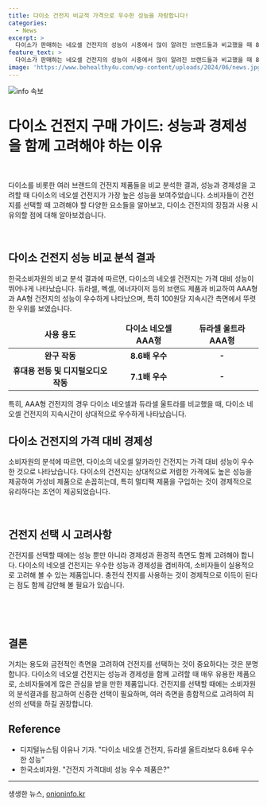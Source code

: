 ```yaml
---
title: 다이소 건전지 비교적 가격으로 우수한 성능을 자랑합니다!
categories:
  - News
excerpt: >
  다이소가 판매하는 네오셀 건전지의 성능이 시중에서 많이 알려진 브랜드들과 비교했을 때 8.6배까지 차이가 났음이 밝혀졌다. 소비자원의 분석에 따르면, 네오셀 AAA형 건전지는 다양한 용도에서 우수한 성능을 보였고, 가성비 제품으로 선정되었다. 또한, 중국에서 수입해 저렴하게 판매되는 네오셀 건전지는 가정에서의 사용에 유리하며, 충전식 전지에 비해 경제적인 면에서 우위를 보였다.
feature_text: >
  다이소가 판매하는 네오셀 건전지의 성능이 시중에서 많이 알려진 브랜드들과 비교했을 때 8.6배까지 차이가 났음이 밝혀졌다. 소비자원의 분석에 따르면, 네오셀 AAA형 건전지는 다양한 용도에서 우수한 성능을 보였고, 가성비 제품으로 선정되었다. 또한, 중국에서 수입해 저렴하게 판매되는 네오셀 건전지는 가정에서의 사용에 유리하며, 충전식 전지에 비해 경제적인 면에서 우위를 보였다.
image: 'https://www.behealthy4u.com/wp-content/uploads/2024/06/news.jpg'
---
```


<p><img src="https://www.behealthy4u.com/wp-content/uploads/2024/06/news.jpg" alt="info 속보" /></p>

<h1 data-ke-size="size24">다이소 건전지 구매 가이드: 성능과 경제성을 함께 고려해야 하는 이유</h1>

<p data-ke-size="size16">&nbsp;</p>

<p>다이소를 비롯한 여러 브랜드의 건전지 제품들을 비교 분석한 결과, 성능과 경제성을 고려할 때 다이소의 네오셀 건전지가 가장 높은 성능을 보여주었습니다. 소비자들이 건전지를 선택할 때 고려해야 할 다양한 요소들을 알아보고, 다이소 건전지의 장점과 사용 시 유의할 점에 대해 알아보겠습니다.</p>

<p data-ke-size="size16">&nbsp;</p>

<h2 data-ke-size="size26">다이소 건전지 성능 비교 분석 결과</h2>

<p data-ke-size="size16">한국소비자원의 비교 분석 결과에 따르면, 다이소의 네오셀 건전지는 가격 대비 성능이 뛰어나게 나타났습니다. 듀라셀, 벡셀, 에너자이저 등의 브랜드 제품과 비교하여 AAA형과 AA형 건전지의 성능이 우수하게 나타났으며, 특히 100원당 지속시간 측면에서 뚜렷한 우위를 보였습니다.</p>

<table>
<thead>
<tr>
<td style="text-align: center; height: 17px;"><b>사용 용도</b></td>
<td style="text-align: center; height: 17px;"><b>다이소 네오셀 AAA형</b></td>
<td style="text-align: center; height: 17px;"><b>듀라셀 울트라 AAA형</b></td>
</tr>
</thead>
<tbody>
<tr>
<td style="text-align: center; height: 17px;"><b>완구 작동</b></td>
<td style="text-align: center; height: 17px;"><b>8.6배 우수</b></td>
<td style="text-align: center; height: 17px;"><b>-</b></td>
</tr>
<tr>
<td style="text-align: center; height: 17px;"><b>휴대용 전등 및 디지털오디오 작동</b></td>
<td style="text-align: center; height: 17px;"><b>7.1배 우수</b></td>
<td style="text-align: center; height: 17px;"><b>-</b></td>
</tr>
</tbody>
</table>

<p data-ke-size="size16">특히, AAA형 건전지의 경우 다이소 네오셀과 듀라셀 울트라를 비교했을 때, 다이소 네오셀 건전지의 지속시간이 상대적으로 우수하게 나타났습니다.</p>

<h2 data-ke-size="size26">다이소 건전지의 가격 대비 경제성</h2>

<p data-ke-size="size16">소비자원의 분석에 따르면, 다이소의 네오셀 알카라인 건전지는 가격 대비 성능이 우수한 것으로 나타났습니다. 다이소의 건전지는 상대적으로 저렴한 가격에도 높은 성능을 제공하여 가성비 제품으로 손꼽히는데, 특히 멀티팩 제품을 구입하는 것이 경제적으로 유리하다는 조언이 제공되었습니다.</p>

<p data-ke-size="size16">&nbsp;</p>

<h2 data-ke-size="size26">건전지 선택 시 고려사항</h2>

<p data-ke-size="size16">건전지를 선택할 때에는 성능 뿐만 아니라 경제성과 환경적 측면도 함께 고려해야 합니다. 다이소의 네오셀 건전지는 우수한 성능과 경제성을 겸비하여, 소비자들이 실용적으로 고려해 볼 수 있는 제품입니다. 충전식 전지를 사용하는 것이 경제적으로 이득이 된다는 점도 함께 감안해 볼 필요가 있습니다.</p>

<p data-ke-size="size16">&nbsp;</p>

<p data-ke-size="size16">&nbsp;</p>

<h2 data-ke-size="size26">결론</h2>

<p data-ke-size="size16">거치는 용도와 금전적인 측면을 고려하여 건전지를 선택하는 것이 중요하다는 것은 분명합니다. 다이소의 네오셀 건전지는 성능과 경제성을 함께 고려할 때 매우 유용한 제품으로, 소비자들에게 많은 관심을 받을 만한 제품입니다. 건전지를 선택할 때에는 소비자원의 분석결과를 참고하여 신중한 선택이 필요하며, 여러 측면을 종합적으로 고려하여 최선의 선택을 하길 권장합니다.</p>

<h2 data-ke-size="size26">Reference</h2>

<ul>
<li>디지털뉴스팀 이유나 기자. "다이소 네오셀 건전지, 듀라셀 울트라보다 8.6배 우수한 성능"</li>
<li>한국소비자원. "건전지 가격대비 성능 우수 제품은?"</li>
</ul>

<hr>
생생한 뉴스, <a href="https://onioninfo.kr" rel="dofollow">onioninfo.kr</a>


